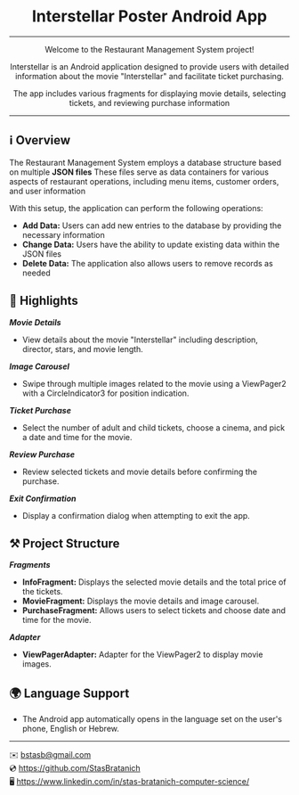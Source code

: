 <h1 align="center">Interstellar Poster Android App</h1>

***

<p align="center">Welcome to the Restaurant Management System project!</p>
<p align="center">Interstellar is an Android application designed to provide users with detailed information about the movie "Interstellar" and facilitate ticket purchasing.</p>
<p align="center">The app includes various fragments for displaying movie details, selecting tickets, and reviewing purchase information</strong></p>

***

## ℹ️ Overview

The Restaurant Management System employs a database structure based on multiple **JSON files**
These files serve as data containers for various aspects of restaurant operations, including menu items, customer orders, and user information

With this setup, the application can perform the following operations:

- **Add Data:** Users can add new entries to the database by providing the necessary information
- **Change Data:** Users have the ability to update existing data within the JSON files
- **Delete Data:** The application also allows users to remove records as needed

## 🌟 Highlights

***Movie Details***
- View details about the movie "Interstellar" including description, director, stars, and movie length.

***Image Carousel***
- Swipe through multiple images related to the movie using a ViewPager2 with a CircleIndicator3 for position indication.

***Ticket Purchase***
- Select the number of adult and child tickets, choose a cinema, and pick a date and time for the movie.


***Review Purchase***
- Review selected tickets and movie details before confirming the purchase.


***Exit Confirmation***
- Display a confirmation dialog when attempting to exit the app.

## ⚒ Project Structure

***Fragments***

- <strong>InfoFragment:</strong> Displays the selected movie details and the total price of the tickets.
- <strong>MovieFragment:</strong> Displays the movie details and image carousel.
- <strong>PurchaseFragment:</strong> Allows users to select tickets and choose date and time for the movie.

***Adapter***
- <strong>ViewPagerAdapter:</strong> Adapter for the ViewPager2 to display movie images.

## 🌍 Language Support

- The Android app automatically opens in the language set on the user's phone, English or Hebrew.

***

✉️ [bstasb@gmail.com](url)  
💿 https://github.com/StasBratanich  
🖥️ https://www.linkedin.com/in/stas-bratanich-computer-science/  

